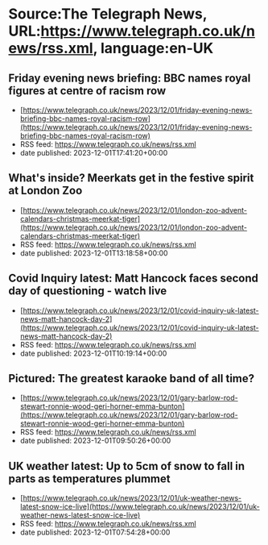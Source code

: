 # Source:The Telegraph News, URL:https://www.telegraph.co.uk/news/rss.xml, language:en-UK

## Friday evening news briefing: BBC names royal figures at centre of racism row
 - [https://www.telegraph.co.uk/news/2023/12/01/friday-evening-news-briefing-bbc-names-royal-racism-row](https://www.telegraph.co.uk/news/2023/12/01/friday-evening-news-briefing-bbc-names-royal-racism-row)
 - RSS feed: https://www.telegraph.co.uk/news/rss.xml
 - date published: 2023-12-01T17:41:20+00:00



## What's inside? Meerkats get in the festive spirit at London Zoo
 - [https://www.telegraph.co.uk/news/2023/12/01/london-zoo-advent-calendars-christmas-meerkat-tiger](https://www.telegraph.co.uk/news/2023/12/01/london-zoo-advent-calendars-christmas-meerkat-tiger)
 - RSS feed: https://www.telegraph.co.uk/news/rss.xml
 - date published: 2023-12-01T13:18:58+00:00



## Covid Inquiry latest: Matt Hancock faces second day of questioning - watch live
 - [https://www.telegraph.co.uk/news/2023/12/01/covid-inquiry-uk-latest-news-matt-hancock-day-2](https://www.telegraph.co.uk/news/2023/12/01/covid-inquiry-uk-latest-news-matt-hancock-day-2)
 - RSS feed: https://www.telegraph.co.uk/news/rss.xml
 - date published: 2023-12-01T10:19:14+00:00



## Pictured: The greatest karaoke band of all time?
 - [https://www.telegraph.co.uk/news/2023/12/01/gary-barlow-rod-stewart-ronnie-wood-geri-horner-emma-bunton](https://www.telegraph.co.uk/news/2023/12/01/gary-barlow-rod-stewart-ronnie-wood-geri-horner-emma-bunton)
 - RSS feed: https://www.telegraph.co.uk/news/rss.xml
 - date published: 2023-12-01T09:50:26+00:00



## UK weather latest: Up to 5cm of snow to fall in parts as temperatures plummet
 - [https://www.telegraph.co.uk/news/2023/12/01/uk-weather-news-latest-snow-ice-live](https://www.telegraph.co.uk/news/2023/12/01/uk-weather-news-latest-snow-ice-live)
 - RSS feed: https://www.telegraph.co.uk/news/rss.xml
 - date published: 2023-12-01T07:54:28+00:00



